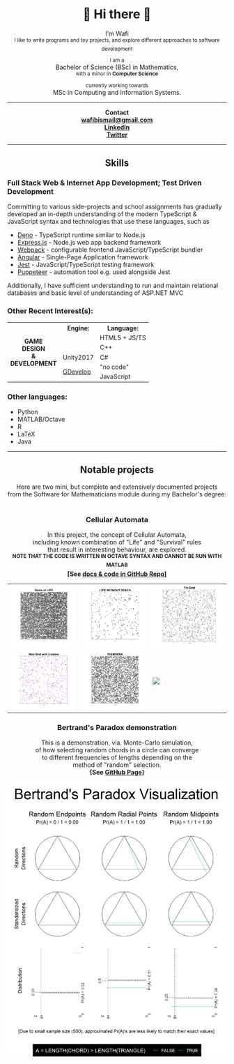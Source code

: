<div align="center">
  <h1>👋 Hi there 👋</h1>
  I'm Wafi<br>
  <sup>I like to write programs and toy projects, and explore different approaches to software development</sup><br>
  <sub>I am a</sub><br>
  Bachelor of Science (BSc) in Mathematics,<br><sup>with a minor in <b>Computer Science</b></sup><br>
  <sub>currently working towards</sub><br>MSc in Computing and Information Systems.
</div>
  
---
<div align="center">
  <b>
    Contact <br>
    <a href="mailto:wafibismail@gmail.com">wafibismail@gmail.com</a> <br>
    <a href="https://bn.linkedin.com/in/abdul-wafi-haji-ismail-42669353">LinkedIn</a> <br>
    <a href="https://twitter.com/wafibismail">Twitter</a> <br>
  </b>
</div>
  
---
<div align="left">
  <h2 align="center">Skills</h2>
  <h3>Full Stack Web & Internet App Development; Test Driven Development</h3>
  <p>
    Committing to various side-projects and school assignments has gradually developed an in-depth understanding of the modern TypeScript & JavaScript syntax and technologies that use these languages, such as
  </p>
  <ul>
    <li><a href="https://github.com/denoland/deno">Deno</a> - TypeScript runtime similar to Node.js</li>
    <li><a href="https://expressjs.com/">Express.js</a> - Node.js web app backend framework</li>
    <li><a href="https://webpack.js.org/">Webpack</a> - configurable frontend JavaScript/TypeScript bundler</li>
    <li><a href="https://github.com/angular/angular">Angular</a> - Single-Page Application framework</li>
    <li><a href="https://github.com/facebook/jest">Jest</a> - JavaScript/TypeScript testing framework</li>
    <li><a href="https://github.com/puppeteer/puppeteer">Puppeteer</a> - automation tool e.g. used alongside Jest</li>
  </ul>
  <p>Additionally, I have sufficient understanding to run and maintain relational databases and basic level of understanding of ASP.NET MVC</p>
  
  <h3>Other Recent Interest(s):</h3>
  <table>
    <tr></tr>
    <tr>
      <th rowspan=6>GAME<br>DESIGN<br>&<br>DEVELOPMENT</th>
      <th>Engine:</th>
      <th>Language:</th>
    </tr>
    <tr>
      <td rowspan=2></td>
      <td>HTML5 + JS/TS</td>
    </tr>
    <tr>
      <td>C++</td>
    </tr>
    <tr>
      <td>Unity2017</td>
      <td>C#</td>
    </tr>
    <tr>
      <td rowspan=2><a href="https://gdevelop.io/">GDevelop</a></td>
      <td>"no code"</td>
    </tr>
    <tr>
      <td>JavaScript</td>
    </tr>
  </table>
  
  <h3>Other languages:</h3>
  <ul>
    <li>Python</li>
    <li>MATLAB/Octave</li>
    <li>R</li>
    <li>LaTeX</li>
    <li>Java</li>
  </ul>
</div>

---
<div align="center">
  <h2>Notable projects</h2>
  Here are two mini, but complete and extensively documented projects<br>
  from the Software for Mathematicians module during my Bachelor's degree:<br><br>
  <h3>Cellular Automata</h3>
  <p>
    In this project, the concept of Cellular Automata,<br />
    including known combination of "Life" and "Survival" rules<br />
    that result in interesting behaviour, are explored.<br />
    <sup><b>NOTE THAT THE CODE IS WRITTEN IN OCTAVE SYNTAX AND CANNOT BE RUN WITH MATLAB</b></sup><br />
    <b>[See <a href=https://github.com/sm2302/a1-grp-matlab-power-of-2-2-n>docs & code in GitHub Repo</a>]</b>
  </p>
  <table>
    <tr>
      <td><img src=https://github.com/sm2302/a1-grp-matlab-power-of-2-2-n/blob/main/animations/Game%20of%20LIFE.gif></td>
      <td><img src=https://github.com/sm2302/a1-grp-matlab-power-of-2-2-n/blob/main/animations/LIFE%20WITHOUT%20DEATH.gif></td>
      <td><img src=https://github.com/sm2302/a1-grp-matlab-power-of-2-2-n/blob/main/animations/Tri-Grid.gif></td>
    </tr>
    <tr>
      <td><img src=https://github.com/sm2302/a1-grp-matlab-power-of-2-2-n/blob/main/animations/Hex-Grid%20with%203%20states.gif></td>
      <td><img src=https://github.com/sm2302/a1-grp-matlab-power-of-2-2-n/blob/main/animations/DIAMOEBA.gif></td>
      <td><img src=https://github.com/sm2302/a1-grp-matlab-power-of-2-2-n/blob/main/animations/REPLICATOR.gif></td>
    </tr>
  </table>
  <h3>Bertrand's Paradox demonstration</h3>
  <p>
    This is a demonstration, via. Monte-Carlo simulation,<br />
    of how selecting random chords in a circle can converge<br />
    to different frequencies of lengths depending on the<br />
    method of "random" selection.<br />
    <b>[See <a href=https://sm2302.github.io/a2-grp-r-power-of-2-2-n/>GitHub Page</a>]</b><br />
  </p>
  <img src=https://github.com/sm2302/a2-grp-r-power-of-2-2-n/blob/alternative-animation/assets/bp_anim.gif>
  
</div>

